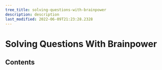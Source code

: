 ```yaml
---
tree_title: solving-questions-with-brainpower
description: description
last_modified: 2022-06-09T21:23:28.2328
---
```


# Solving Questions With Brainpower

## Contents
